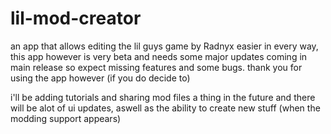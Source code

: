 # lil-mod-creator
an app that allows editing the lil guys game by Radnyx easier in every way, this app however is very beta and needs some major updates coming in main release so expect missing features and some bugs. thank you for using the app however (if you do decide to)


i'll be adding tutorials and sharing mod files a thing in the future and there will be alot of ui updates, aswell as the ability to create new stuff (when the modding support appears)
